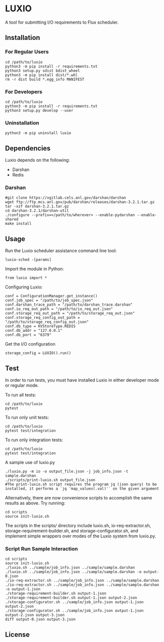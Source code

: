 # LUXIO

A tool for submitting I/O requirements to Flux scheduler.

## Installation

### For Regular Users
```{bash}
cd /path/to/luxio  
python3 -m pip install -r requirements.txt  
python3 setup.py sdist bdist_wheel  
python3 -m pip install dist/*.whl  
rm -r dist build *.egg_info MANIFEST  
```

### For Developers

```{bash}
cd /path/to/luxio  
python3 -m pip install -r requirements.txt  
python3 setup.py develop --user
```

### Uninstallation

```{bash}
python3 -m pip uninstall luxio
```

## Dependencies

Luxio depends on the following:
* Darshan
* Redis

### Darshan

```{bash}
#git clone https://xgitlab.cels.anl.gov/darshan/darshan   
wget ftp://ftp.mcs.anl.gov/pub/darshan/releases/darshan-3.2.1.tar.gz
tar -xzf darshan-3.2.1.tar.gz
cd darshan-3.2.1/darshan-util
./configure --prefix=</path/to/wherever> --enable-pydarshan --enable-shared  
make install
```

## Usage

Run the Luxio scheduler assistance command line tool:
```{bash}
luxio-sched -[params]
```

Import the module in Python:
```{bash}
from luxio import *
```

Configuring Luxio:
```{bash}
conf = ConfigurationManager.get_instance()  
conf.job_spec = "/path/to/job_spec.json"  
conf.darshan_trace_path = "/path/to/darshan_trace.darshan"  
conf.io_req_out_path = "/path/to/io_req_out.json"  
conf.storage_req_out_path = "/path/to/storage_req_out.json"  
conf.storage_req_config_out_path = "/path/to/storage_req_config_out.json"
conf.db_type = KVStoreType.REDIS  
conf.db_addr = "127.0.0.1"  
conf.db_port = "6379"  
```

Get the I/O configuration
```{bash}
storage_config = LUXIO().run()
```

## Test

In order to run tests, you must have installed Luxio in either developer mode or regular mode.  

To run all tests:
```{bash}
cd /path/to/luxio
pytest
```

To run only unit tests:
```{bash}
cd /path/to/luxio
pytest test/integration
```

To run only integration tests:
```{bash}
cd /path/to/luxio
pytest test/integration
```

A sample use of luxio.py
```{bash}
./luxio.py -m io -o output_file.json -j job_info.json -t sample.darshan  
./scripts/print-luxio.sh output_file.json
#The print-luxio.sh script requires the program jq (json query) to be installed, it performs a `jq 'map_values(.val)'` on the given argument
```

Alternatively, there are now convenience scripts to accomplish the same results as above. Try running:
```{bash}
cd scripts
source init-luxio.sh
```

The scripts in the scripts/ directory include luxio.sh, io-req-extractor.sh, storage-requirement-builder.sh, and storage-configurator.sh, and implement simple wrappers over modes of the Luxio system from luxio.py.

### Script Run Sample Interaction
```{bash}
cd scripts
source init-luxio.sh
./luxio.sh ../sample/job_info.json ../sample/sample.darshan
./luxio.sh ../sample/job_info.json ../sample/sample.darshan -o output-0.json
./io-req-extractor.sh ../sample/job_info.json ../sample/sample.darshan
./io-req-extractor.sh ../sample/job_info.json ../sample/sample.darshan -o output-1.json
./storage-requirement-builder.sh output-1.json
./storage-requirement-builder.sh output-1.json output-2.json
./storage-configurator.sh ../sample/job_info.json output-1.json output-2.json
./storage-configurator.sh ../sample/job_info.json output-1.json output-2.json output-3.json
diff output-0.json output-3.json
```

## License
